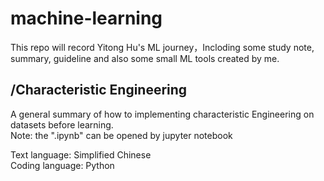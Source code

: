 # machine-learning
This repo will record Yitong Hu's ML journey，Incloding some study note, summary, guideline and also some small ML tools created by me.   

## /Characteristic Engineering
A general summary of how to implementing characteristic Engineering on datasets before learning.   
Note: the ".ipynb" can be opened by jupyter notebook

Text language:  Simplified Chinese  
Coding language: Python  

